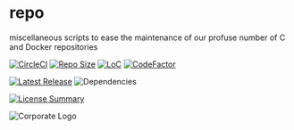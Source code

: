 # repo
miscellaneous scripts to ease the maintenance of our profuse number of C and Docker repositories

[![CircleCI](https://img.shields.io/circleci/build/github/InnovAnon-Inc/repo?color=%23FF1100&logo=InnovAnon%2C%20Inc.&logoColor=%23FF1133&style=plastic)](https://circleci.com/gh/InnovAnon-Inc/repo)
[![Repo Size](https://img.shields.io/github/repo-size/InnovAnon-Inc/repo?color=%23FF1100&logo=InnovAnon%2C%20Inc.&logoColor=%23FF1133&style=plastic)](https://github.com/InnovAnon-Inc/repo)
[![LoC](https://tokei.rs/b1/github/InnovAnon-Inc/repo?category=code)](https://github.com/InnovAnon-Inc/repo)
[![CodeFactor](https://www.codefactor.io/repository/github/InnovAnon-Inc/repo/badge)](https://www.codefactor.io/repository/github/InnovAnon-Inc/repo)

[![Latest Release](https://img.shields.io/github/commits-since/InnovAnon-Inc/repo/latest?color=%23FF1100&include_prereleases&logo=InnovAnon%2C%20Inc.&logoColor=%23FF1133&style=plastic)](https://github.com/InnovAnon-Inc/repo/releases/latest)
![Dependencies](https://img.shields.io/librariesio/github/InnovAnon-Inc/repo?color=%23FF1100&style=plastic)

[![License Summary](https://img.shields.io/github/license/InnovAnon-Inc/repo?color=%23FF1100&label=Free%20Code%20for%20a%20Free%20World%21&logo=InnovAnon%2C%20Inc.&logoColor=%23FF1133&style=plastic)](https://tldrlegal.com/license/unlicense#summary)

![Corporate Logo](https://i.imgur.com/UD8y4Is.gif)

